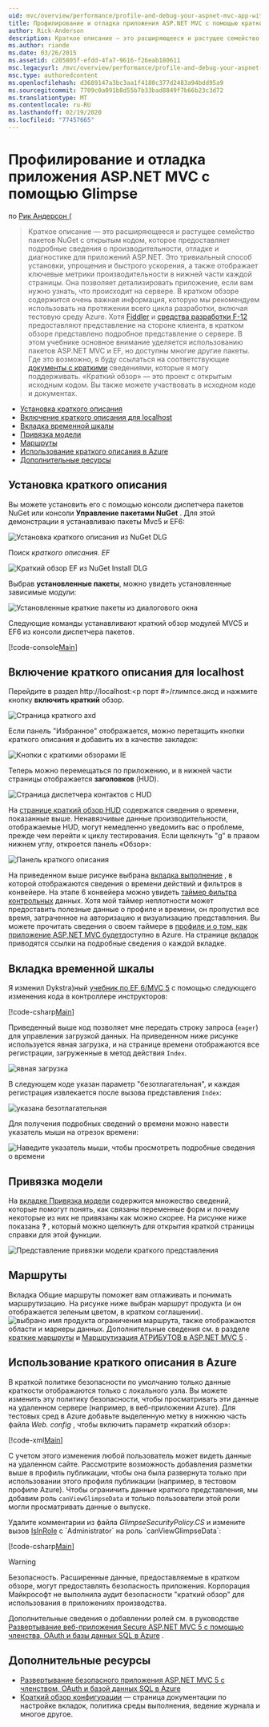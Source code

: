 ```yaml
---
uid: mvc/overview/performance/profile-and-debug-your-aspnet-mvc-app-with-glimpse
title: Профилирование и отладка приложения ASP.NET MVC с помощью краткого описания | Документация Майкрософт
author: Rick-Anderson
description: Краткое описание — это расширяющееся и растущее семейство пакетов NuGet с открытым кодом, которое предоставляет подробные сведения о производительности, отладке и диагностике для ASP.NET a...
ms.author: riande
ms.date: 03/26/2015
ms.assetid: c205805f-efdd-4fa7-9616-f26eab180611
msc.legacyurl: /mvc/overview/performance/profile-and-debug-your-aspnet-mvc-app-with-glimpse
msc.type: authoredcontent
ms.openlocfilehash: d3689147a3bc3aa1f4180c377d2483a94bdd95a9
ms.sourcegitcommit: 7709c0a091b8d55b7b33bad8849f7b66b23c3d72
ms.translationtype: MT
ms.contentlocale: ru-RU
ms.lasthandoff: 02/19/2020
ms.locfileid: "77457665"
---
```

# <a name="profile-and-debug-your-aspnet-mvc-app-with-glimpse"></a>Профилирование и отладка приложения ASP.NET MVC с помощью Glimpse

по [Рик Андерсон (](https://twitter.com/RickAndMSFT)

> Краткое описание — это расширяющееся и растущее семейство пакетов NuGet с открытым кодом, которое предоставляет подробные сведения о производительности, отладке и диагностике для приложений ASP.NET. Это тривиальный способ установки, упрощения и быстрого ускорения, а также отображает ключевые метрики производительности в нижней части каждой страницы. Она позволяет детализировать приложение, если вам нужно узнать, что происходит на сервере. В кратком обзоре содержится очень важная информация, которую мы рекомендуем использовать на протяжении всего цикла разработки, включая тестовую среду Azure. Хотя [Fiddler](http://www.telerik.com/fiddler) и [средства разработки F-12](https://msdn.microsoft.com/library/ie/gg589512(v=vs.85).aspx) предоставляют представление на стороне клиента, в кратком обзоре представлено подробное представление о сервере. В этом учебнике основное внимание уделяется использованию пакетов ASP.NET MVC и EF, но доступны многие другие пакеты. Где это возможно, я буду ссылаться на соответствующие [документы с краткими](http://getglimpse.com/Docs/) сведениями, которые я могу поддерживать. «Краткий обзор» — это проект с открытым исходным кодом. Вы также можете участвовать в исходном коде и документах.

- [Установка краткого описания](#ig)
- [Включение краткого описания для localhost](#eg)
- [Вкладка временной шкалы](#Time)
- [Привязка модели](#mb)
- [Маршруты](#route)
- [Использование краткого описания в Azure](#da)
- [Дополнительные ресурсы](#addRes)

<a id="ig"></a>
## <a name="installing-glimpse"></a>Установка краткого описания

Вы можете установить его с помощью консоли диспетчера пакетов NuGet или консоли **Управление пакетами NuGet** . Для этой демонстрации я устанавливаю пакеты Mvc5 и EF6:

![Установка краткого описания из NuGet DLG](profile-and-debug-your-aspnet-mvc-app-with-glimpse/_static/image1.png)

Поиск *краткого описания. EF*

![Краткий обзор EF из NuGet Install DLG](profile-and-debug-your-aspnet-mvc-app-with-glimpse/_static/image2.png)

Выбрав **установленные пакеты**, можно увидеть установленные зависимые модули:

![Установленные краткие пакеты из диалогового окна](profile-and-debug-your-aspnet-mvc-app-with-glimpse/_static/image3.png)

Следующие команды устанавливают краткий обзор модулей MVC5 и EF6 из консоли диспетчера пакетов.

[!code-console[Main](profile-and-debug-your-aspnet-mvc-app-with-glimpse/samples/sample1.cmd)]

<a id="eg"></a>
## <a name="enable-glimpse-for-localhost"></a>Включение краткого описания для localhost

Перейдите в раздел http://localhost:&lt;p порт #&gt;/глимпсе.аксд и нажмите кнопку <strong>включить краткий</strong> обзор.

![Страница краткого axd](profile-and-debug-your-aspnet-mvc-app-with-glimpse/_static/image4.png)

Если панель "Избранное" отображается, можно перетащить кнопки краткого описания и добавить их в качестве закладок:

![Кнопки с краткими обзорами IE](profile-and-debug-your-aspnet-mvc-app-with-glimpse/_static/image5.png)

Теперь можно перемещаться по приложению, и в нижней части страницы отображается **заголовков** (HUD).

![Страница диспетчера контактов с HUD](profile-and-debug-your-aspnet-mvc-app-with-glimpse/_static/image6.png)

На [странице краткий обзор HUD](http://getglimpse.com/Docs/Heads-up-Display) содержатся сведения о времени, показанные выше. Ненавязчивые данные производительности, отображаемые HUD, могут немедленно уведомить вас о проблеме, прежде чем перейти к циклу тестирования. Если щелкнуть &quot;g&quot; в правом нижнем углу, откроется панель «Обзор»:

![Панель краткого описания](profile-and-debug-your-aspnet-mvc-app-with-glimpse/_static/image7.png)

На приведенном выше рисунке выбрана [вкладка выполнение](http://getglimpse.com/Docs/Execution-Tab) , в которой отображаются сведения о времени действий и фильтров в конвейере. На этапе 6 конвейера можно увидеть [таймер фильтра контрольных](http://www.nuget.org/packages/StopWatch/) данных. Хотя мой таймер неплотности может предоставить полезные данные о профиле и времени, он пропустил все время, затраченное на авторизацию и визуализацию представления. Вы можете прочитать сведения о своем таймере в [профиле и о том, как приложение ASP.NET MVC будет](https://blogs.msdn.com/b/webdev/archive/2014/07/29/profile-and-time-your-asp-net-mvc-app-all-the-way-to-azure.aspx)доступно в Azure. На странице [вкладок](http://getglimpse.com/Docs/Tabs) приводятся ссылки на подробные сведения о каждой вкладке.

<a id="Time"></a>
## <a name="the-timeline-tab"></a>Вкладка временной шкалы

Я изменил Dykstra)ный [учебник по EF 6/MVC 5](../getting-started/getting-started-with-ef-using-mvc/creating-an-entity-framework-data-model-for-an-asp-net-mvc-application.md) с помощью следующего изменения кода в контроллере инструкторов:

[!code-csharp[Main](profile-and-debug-your-aspnet-mvc-app-with-glimpse/samples/sample2.cs?highlight=1,20-31)]

Приведенный выше код позволяет мне передать строку запроса (`eager`) для управления загрузкой данных. На приведенном ниже рисунке используется явная загрузка, и на странице времени отображаются все регистрации, загруженные в метод действия `Index`.

![явная загрузка](profile-and-debug-your-aspnet-mvc-app-with-glimpse/_static/image8.png)

В следующем коде указан параметр "безотлагательная", и каждая регистрация извлекается после вызова представления `Index`:

![указана безотлагательная](profile-and-debug-your-aspnet-mvc-app-with-glimpse/_static/image9.png)

Для получения подробных сведений о времени можно навести указатель мыши на отрезок времени:

![Наведите указатель мыши, чтобы просмотреть подробные сведения о времени](profile-and-debug-your-aspnet-mvc-app-with-glimpse/_static/image10.png)

<a id="mb"></a>
## <a name="model-binding"></a>Привязка модели

На [вкладке Привязка модели](http://getglimpse.com/Docs/Model-Binding-Tab) содержится множество сведений, которые помогут понять, как связаны переменные форм и почему некоторые из них не привязаны как можно скорее. На рисунке ниже показана **?** , который можно щелкнуть для открытия краткой страницы справки для этой функции.

![Представление привязки модели краткого представления](profile-and-debug-your-aspnet-mvc-app-with-glimpse/_static/image11.png)

<a id="route"></a>
## <a name="routes"></a>Маршруты

 Вкладка Общие маршруты поможет вам отлаживать и понимать маршрутизацию. На рисунке ниже выбран маршрут продукта (и он отображается зеленым цветом, в кратком соглашении). ![выбрано имя продукта](profile-and-debug-your-aspnet-mvc-app-with-glimpse/_static/image12.png) ограничения маршрута, также отображаются области и маркеры данных. Дополнительные сведения см. в разделе [краткие маршруты](http://getglimpse.com/Docs/Routes-Tab) и [Маршрутизация АТРИБУТОВ в ASP.NET MVC 5](https://blogs.msdn.com/b/webdev/archive/2013/10/17/attribute-routing-in-asp-net-mvc-5.aspx) . 

<a id="da"></a>
## <a name="using-glimpse-on-azure"></a>Использование краткого описания в Azure

В краткой политике безопасности по умолчанию только данные краткости отображаются только с локального узла. Вы можете изменить эту политику безопасности, чтобы просматривать эти данные на удаленном сервере (например, в веб-приложении Azure). Для тестовых сред в Azure добавьте выделенную метку в нижнюю часть файла *Web. config* , чтобы включить параметр «краткий обзор»:

[!code-xml[Main](profile-and-debug-your-aspnet-mvc-app-with-glimpse/samples/sample3.xml?highlight=2-6)]

С учетом этого изменения любой пользователь может видеть данные на удаленном сайте. Рассмотрите возможность добавления разметки выше в профиль публикации, чтобы она была развернута только при использовании этого профиля публикации (например, в тестовом профиле Azure). Чтобы ограничить данные краткого представления, мы добавим роль `canViewGlimpseData` и только пользователи этой роли могли просматривать данные о выпуске.

Удалите комментарии из файла *GlimpseSecurityPolicy.CS* и измените вызов [IsInRole](https://msdn.microsoft.com/library/system.security.principal.iprincipal.isinrole(v=vs.110).aspx) с `Administrator` на роль `canViewGlimpseData`:

[!code-csharp[Main](profile-and-debug-your-aspnet-mvc-app-with-glimpse/samples/sample4.cs?highlight=6)]

> [!WARNING]
> Безопасность. Расширенные данные, предоставляемые в кратком обзоре, могут предоставлять безопасность приложения. Корпорация Майкрософт не выполнила аудит безопасности "краткий обзор" для использования в приложениях производства.

Дополнительные сведения о добавлении ролей см. в руководстве [Развертывание веб-приложения Secure ASP.NET MVC 5 с помощью членства, OAuth и базы данных SQL в Azure](https://azure.microsoft.com/documentation/articles/web-sites-dotnet-deploy-aspnet-mvc-app-membership-oauth-sql-database/) .

<a id="addRes"></a>
## <a name="additional-resources"></a>Дополнительные ресурсы

- [Развертывание безопасного приложения ASP.NET MVC 5 с членством, OAuth и базой данных SQL в Azure](https://azure.microsoft.com/documentation/articles/web-sites-dotnet-deploy-aspnet-mvc-app-membership-oauth-sql-database/)
- [Краткий обзор конфигурации](http://getglimpse.com/Docs/Configuration) — страница документации по настройке вкладок, политика среды выполнения, ведение журнала и многое другое.
